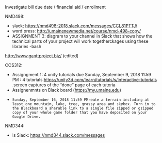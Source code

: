 Investigate bill due date / financial aid / enrollment

NMD498:
- slack; https://nmd498-2018.slack.com/messages/CCL81PTTJ/
- word press: http://umainenewmedia.net/course/nmd-498-copy/
- ASSIGNMENT 3: diagram to your channel in Slack that shows how the technical parts of your project will work togetherckages using these libraries
-bash

http://www.ganttproject.biz/ (edited)


COS312: 
- Assigngment 1: 4 unity tutorials due Sunday, September 9, 2018 11:59 PM : 4 tutorials  https://unity3d.com/learn/tutorials/s/interactive-tutorials .screen captures of the “done” page of each tutoria
- Assignenmnts on Black board (https://my.umaine.edu)
-     Sunday, September 16, 2018 11:59 PMreate a terrain including at least one mountain, lake, tree, grassy area and skybox. Turn in to the Blackboard a sharable link to a single file zipped or gzipped copy of your whole game folder that you have deposited on your Google Drive.

NMD344:
- Is Slack: https://nmd344.slack.com/messages
